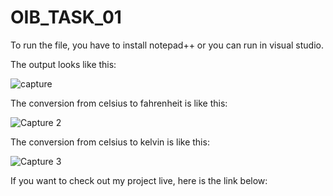 # OIB_TASK_01

To run the file, you have to install notepad++ or you can run in visual studio.

The output looks like this:

![capture](https://github.com/dawoodkhatri1/OIB_TASK_01/assets/136968266/ca5bdc52-80f8-48aa-9bef-dd04358833b3)


The conversion from celsius to fahrenheit is like this:

![Capture 2](https://github.com/dawoodkhatri1/OIB_TASK_01/assets/136968266/58a1f062-c0e4-4cc5-977b-91433e283cf7)


The conversion from celsius to kelvin is like this:

![Capture 3](https://github.com/dawoodkhatri1/OIB_TASK_01/assets/136968266/fe974491-288c-4441-89b4-04d3a808e893)

If you want to check out my project live, here is the link below:

